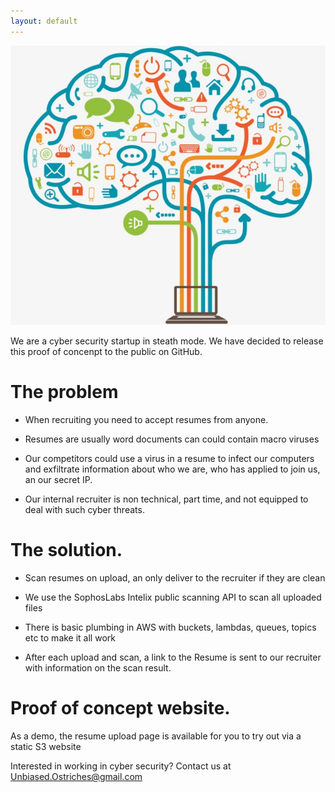```yaml
---
layout: default
---
```


![Brain Tree](assets/images/brain-tree.jpg)

We are a cyber security startup in steath mode. We have decided to release this proof of concenpt to the public on GitHub.

# The problem

* When recruiting you need to accept resumes from anyone.

* Resumes are usually word documents can could contain macro viruses

* Our competitors could use a virus in a resume to infect our computers and exfiltrate information about who we are, who has applied to join us, an our secret IP.

* Our internal recruiter is non technical, part time, and not equipped to deal with such cyber threats.

# The solution.

* Scan resumes on upload, an only deliver to the recruiter if they are clean

* We use the SophosLabs Intelix public scanning API to scan all uploaded files

* There is basic plumbing in AWS with buckets, lambdas, queues, topics etc to make it all work

* After each upload and scan, a link to the Resume is sent to our recruiter with information on the scan result.

# Proof of concept website.

As a demo, the resume upload page is available for you to try out via a static S3 website

Interested in working in cyber security? Contact us at Unbiased.Ostriches@gmail.com

